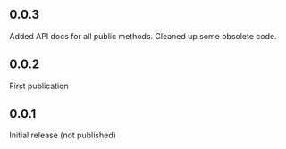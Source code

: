 ## 0.0.3
Added API docs for all public methods. Cleaned up some obsolete code.

## 0.0.2
First publication

## 0.0.1
Initial release (not published)
